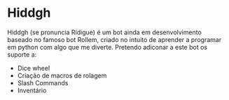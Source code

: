 # Hiddgh
Hiddgh (se pronuncia Rídigue) é um bot ainda em desenvolvimento baseado no famoso bot Rollem, criado no intuito de aprender a programar em python com algo que me diverte.
Pretendo adiconar a este bot os suporte a:
- Dice wheel
- Criação de macros de rolagem
- Slash Commands
- Inventário